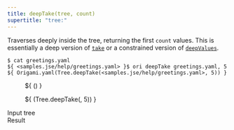 ```yaml
---
title: deepTake(tree, count)
supertitle: "tree:"
---
```


Traverses deeply inside the tree, returning the first `count` values. This is essentially a deep version of [`take`](take.html) or a constrained version of [`deepValues`](deepValues.html).

```console
$ cat greetings.yaml
${ <samples.jse/help/greetings.yaml> }$ ori deepTake greetings.yaml, 5
${ Origami.yaml(Tree.deepTake(<samples.jse/help/greetings.yaml>, 5)) }
```

<div class="sideBySide">
  <figure>
    ${ <svg.js>(<samples.jse/help/greetings.yaml>) }
  </figure>
  <figure>
    ${ <svg.js>(Tree.deepTake(<samples.jse/help/greetings.yaml>, 5)) }
  </figure>
  <figcaption>Input tree</figcaption>
  <figcaption>Result</figcaption>
</div>
